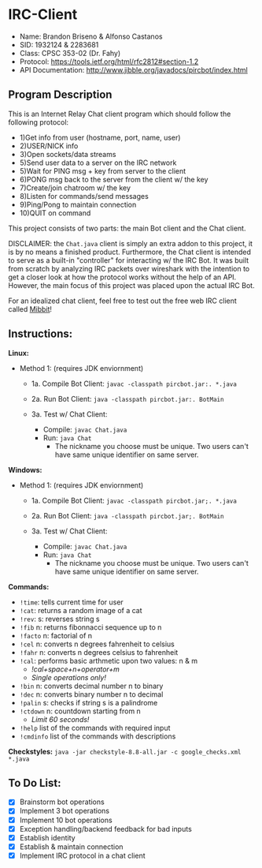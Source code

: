 # IRC-Client
* Name: Brandon Briseno & Alfonso Castanos
* SID: 1932124 & 2283681
* Class: CPSC 353-02 (Dr. Fahy)
* Protocol: https://tools.ietf.org/html/rfc2812#section-1.2
* API Documentation: http://www.jibble.org/javadocs/pircbot/index.html

## Program Description
This is an Internet Relay Chat client program which should follow the following protocol:
*  1)Get info from user (hostname, port, name, user)
*  2)USER/NICK info
*  3)Open sockets/data streams
*  5)Send user data to a server on the IRC network
*  5)Wait for PING msg + key from server to the client
*  6)PONG msg back to the server from the client w/ the key
*  7)Create/join chatroom w/ the key
*  8)Listen for commands/send messages
*  9)Ping/Pong to maintain connection
*  10)QUIT on command

This project consists of two parts: the main Bot client and the Chat client. 

DISCLAIMER: the ```Chat.java``` client is simply an extra addon to this project, it is by no means a finished product. Furthermore, the Chat client is intended to serve as a built-in "controller" for interacting w/ the IRC Bot. It was built from scratch by analyzing IRC packets over wireshark with the intention to get a closer look at how the protocol works without the help of an API. However, the main focus of this project was placed upon the actual IRC Bot. 

For an idealized chat client, feel free to test out the free web IRC client called [Mibbit](https://client00.chat.mibbit.com/?channel=%23TeamSameTeam&server=irc.synirc.net)!

## Instructions:
**Linux:**

* Method 1: (requires JDK enviornment)

    * 1a. Compile Bot Client: ```javac -classpath pircbot.jar:. *.java```

    * 2a. Run Bot Client: ```java -classpath pircbot.jar:. BotMain```

    * 3a. Test w/ Chat Client:
      * Compile: ```javac Chat.java```
      * Run: ```java Chat```
        * The nickname you choose must be unique. Two users can't have same unique identifier on same server.

    

**Windows:**

* Method 1: (requires JDK enviornment)

    * 1a. Compile Bot Client: ```javac -classpath pircbot.jar;. *.java```

    * 2a. Run Bot Client: ```java -classpath pircbot.jar;. BotMain```

    * 3a. Test w/ Chat Client:
      * Compile: ```javac Chat.java```
      * Run: ```java Chat```
        * The nickname you choose must be unique. Two users can't have same unique identifier on same server.

**Commands:**
* ```!time```: tells current time for user
* ```!cat```: returns a random image of a cat
* ```!rev```: s: reverses string s
* ```!fib``` n: returns fibonnacci sequence up to n
* ```!facto``` n: factorial of n
* ```!cel``` n: converts n degrees fahrenheit to celsius
* ```!fahr``` n: converts n degrees celsius to fahrenheit
* ```!cal```: performs basic arthmetic upon two values: n & m
  * *!cal+space+n+operator+m*
  * *Single operations only!*
* ```!bin``` n: converts decimal number n to binary
* ```!dec``` n: converts binary number n to decimal
* ```!palin``` s: checks if string s is a palindrome
* ```!ctdown``` n: countdown starting from n
  * *Limit 60 seconds!*
* ```!help``` list of the commands with required input
* ```!cmdinfo``` list of the commands with descriptions

**Checkstyles:**
```java -jar checkstyle-8.8-all.jar -c google_checks.xml *.java```

## To Do List:

- [x] Brainstorm bot operations
- [x] Implement 3 bot operations
- [x] Implement 10 bot operations
- [x] Exception handling/backend feedback for bad inputs
- [x] Establish identity
- [x] Establish & maintain connection
- [x] Implement IRC protocol in a chat client
